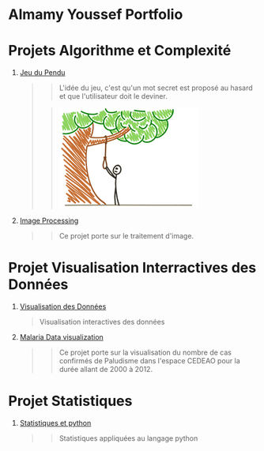 # Almamy Youssef Portfolio

# Projets Algorithme et Complexité

  1. [Jeu du Pendu](https://github.com/AYLY92/Algorithmique-et-Complexite/tree/master/Semestre1/Projet-Hangman-master)
      >
      >> L'idée du jeu, c'est qu'un mot secret est proposé au hasard et que l'utilisateur doit le deviner.
      >
      >> ![](https://github.com/AYLY92/almamy_youssouf_portfolio/blob/master/images/pendu.png)
      
  2. [Image Processing](https://github.com/AYLY92/Algorithmique-et-Complexite/tree/master/Semestre1/Projet%20Image%20Processing)
      >
      >> Ce projet porte sur le traitement d'image.

# Projet Visualisation Interractives des Données

  1. [Visualisation des Données](https://github.com/AYLY92/Projet1-de-Visualisation-des-Donnees)
      >
      > Visualisation interactives des données
      
  2. [Malaria Data visualization]( https://groupdataviz.github.io/Malaria_dataviz/)
      >
      >> Ce projet porte sur la visualisation du nombre de cas confirmés de Paludisme dans l'espace CEDEAO pour la durée allant de 2000 à      2012.
  
# Projet Statistiques

  1. [Statistiques et python](https://github.com/AYLY92/Statistiques)
      >
      >> Statistiques appliquées au langage python
